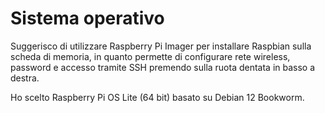 # Sistema operativo

Suggerisco di utilizzare Raspberry Pi Imager per installare Raspbian sulla scheda di memoria, in quanto permette di configurare rete wireless, password e accesso tramite SSH premendo sulla ruota dentata in basso a destra.

Ho scelto Raspberry Pi OS Lite (64 bit) basato su Debian 12 Bookworm.